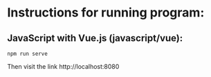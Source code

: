 # Instructions for running program:

## JavaScript with Vue.js (javascript/vue):
```
npm run serve
```
Then visit the link http://localhost:8080
